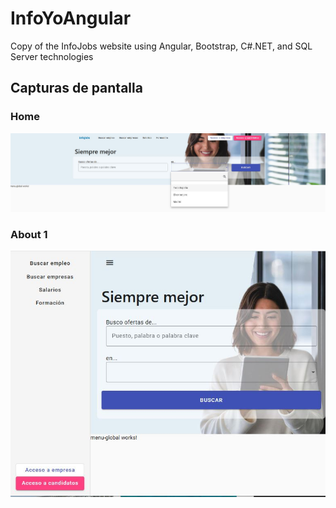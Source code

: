 # InfoYoAngular
Copy of the InfoJobs website using Angular, Bootstrap, C#.NET, and SQL Server technologies

## Capturas de pantalla

### Home
![Página principal](images/screenshot1.JPG)


### About 1
![Página principal responsive](images/screenshot2.JPG)


